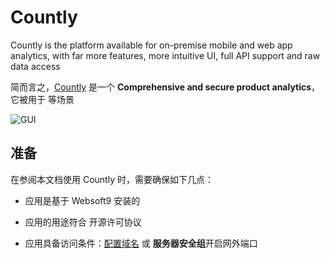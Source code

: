 # Countly

Countly is the platform available for on-premise mobile and web app analytics, with far more features, more intuitive UI, full API support and raw data access

简而言之，[Countly](https://countly.com/) 是一个 **Comprehensive and secure product analytics**，它被用于  等场景


![GUI](https://libs.websoft9.com/Websoft9/DocsPicture/zh/countly/countly-gui-websoft9.webp)


## 准备

在参阅本文档使用 Countly 时，需要确保如下几点：

- 应用是基于 Websoft9 安装的

- 应用的用途符合 [](https://some_license_url) 开源许可协议

- 应用具备访问条件：[配置域名](./guide/appsetdomain) 或 **服务器安全组**开启网外端口